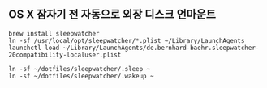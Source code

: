 OS X 잠자기 전 자동으로 외장 디스크 언마운트
--------------------------------------------

```Shell
brew install sleepwatcher
ln -sf /usr/local/opt/sleepwatcher/*.plist ~/Library/LaunchAgents
launchctl load ~/Library/LaunchAgents/de.bernhard-baehr.sleepwatcher-20compatibility-localuser.plist

ln -sf ~/dotfiles/sleepwatcher/.sleep ~
ln -sf ~/dotfiles/sleepwatcher/.wakeup ~
```
